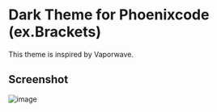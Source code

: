 # Dark Theme for Phoenixcode (ex.Brackets)

This theme is inspired by Vaporwave.

## Screenshot

![image](https://user-images.githubusercontent.com/5336369/224746152-0416a862-891a-4fe1-b9dd-09add25a6cc0.png)

